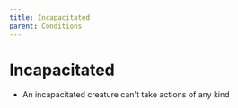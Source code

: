 ```yaml
---
title: Incapacitated
parent: Conditions
---
```


# Incapacitated
* An incapacitated creature can't take actions of any kind